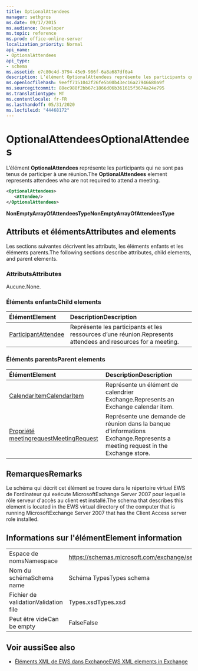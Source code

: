 ```yaml
---
title: OptionalAttendees
manager: sethgros
ms.date: 09/17/2015
ms.audience: Developer
ms.topic: reference
ms.prod: office-online-server
localization_priority: Normal
api_name:
- OptionalAttendees
api_type:
- schema
ms.assetid: e7c80c4d-3794-45e9-986f-6a8a687df0a4
description: L’élément OptionalAttendees représente les participants qui ne sont pas tenus de participer à une réunion.
ms.openlocfilehash: 9eeff7151042f26fe5b00b43ec16a27946680a9f
ms.sourcegitcommit: 88ec988f2bb67c1866d06b361615f3674a24e795
ms.translationtype: MT
ms.contentlocale: fr-FR
ms.lasthandoff: 05/31/2020
ms.locfileid: "44468172"
---
```

# <a name="optionalattendees"></a><span data-ttu-id="603e3-103">OptionalAttendees</span><span class="sxs-lookup"><span data-stu-id="603e3-103">OptionalAttendees</span></span>

<span data-ttu-id="603e3-104">L’élément **OptionalAttendees** représente les participants qui ne sont pas tenus de participer à une réunion.</span><span class="sxs-lookup"><span data-stu-id="603e3-104">The **OptionalAttendees** element represents attendees who are not required to attend a meeting.</span></span> 
  
```xml
<OptionalAttendees>
   <Attendee/>
</OptionalAttendees>
```

 <span data-ttu-id="603e3-105">**NonEmptyArrayOfAttendeesType**</span><span class="sxs-lookup"><span data-stu-id="603e3-105">**NonEmptyArrayOfAttendeesType**</span></span>
## <a name="attributes-and-elements"></a><span data-ttu-id="603e3-106">Attributs et éléments</span><span class="sxs-lookup"><span data-stu-id="603e3-106">Attributes and elements</span></span>

<span data-ttu-id="603e3-107">Les sections suivantes décrivent les attributs, les éléments enfants et les éléments parents.</span><span class="sxs-lookup"><span data-stu-id="603e3-107">The following sections describe attributes, child elements, and parent elements.</span></span>
  
### <a name="attributes"></a><span data-ttu-id="603e3-108">Attributs</span><span class="sxs-lookup"><span data-stu-id="603e3-108">Attributes</span></span>

<span data-ttu-id="603e3-109">Aucune.</span><span class="sxs-lookup"><span data-stu-id="603e3-109">None.</span></span>
  
### <a name="child-elements"></a><span data-ttu-id="603e3-110">Éléments enfants</span><span class="sxs-lookup"><span data-stu-id="603e3-110">Child elements</span></span>

|<span data-ttu-id="603e3-111">**Élément**</span><span class="sxs-lookup"><span data-stu-id="603e3-111">**Element**</span></span>|<span data-ttu-id="603e3-112">**Description**</span><span class="sxs-lookup"><span data-stu-id="603e3-112">**Description**</span></span>|
|:-----|:-----|
|[<span data-ttu-id="603e3-113">Participant</span><span class="sxs-lookup"><span data-stu-id="603e3-113">Attendee</span></span>](attendee.md) <br/> |<span data-ttu-id="603e3-114">Représente les participants et les ressources d’une réunion.</span><span class="sxs-lookup"><span data-stu-id="603e3-114">Represents attendees and resources for a meeting.</span></span>  <br/> |
   
### <a name="parent-elements"></a><span data-ttu-id="603e3-115">Éléments parents</span><span class="sxs-lookup"><span data-stu-id="603e3-115">Parent elements</span></span>

|<span data-ttu-id="603e3-116">**Élément**</span><span class="sxs-lookup"><span data-stu-id="603e3-116">**Element**</span></span>|<span data-ttu-id="603e3-117">**Description**</span><span class="sxs-lookup"><span data-stu-id="603e3-117">**Description**</span></span>|
|:-----|:-----|
|[<span data-ttu-id="603e3-118">CalendarItem</span><span class="sxs-lookup"><span data-stu-id="603e3-118">CalendarItem</span></span>](calendaritem.md) <br/> |<span data-ttu-id="603e3-119">Représente un élément de calendrier Exchange.</span><span class="sxs-lookup"><span data-stu-id="603e3-119">Represents an Exchange calendar item.</span></span>  <br/> |
|[<span data-ttu-id="603e3-120">Propriété meetingrequest</span><span class="sxs-lookup"><span data-stu-id="603e3-120">MeetingRequest</span></span>](meetingrequest.md) <br/> |<span data-ttu-id="603e3-121">Représente une demande de réunion dans la banque d'informations Exchange.</span><span class="sxs-lookup"><span data-stu-id="603e3-121">Represents a meeting request in the Exchange store.</span></span>  <br/> |
   
## <a name="remarks"></a><span data-ttu-id="603e3-122">Remarques</span><span class="sxs-lookup"><span data-stu-id="603e3-122">Remarks</span></span>

<span data-ttu-id="603e3-123">Le schéma qui décrit cet élément se trouve dans le répertoire virtuel EWS de l'ordinateur qui exécute MicrosoftExchange Server 2007 pour lequel le rôle serveur d'accès au client est installé.</span><span class="sxs-lookup"><span data-stu-id="603e3-123">The schema that describes this element is located in the EWS virtual directory of the computer that is running MicrosoftExchange Server 2007 that has the Client Access server role installed.</span></span>
  
## <a name="element-information"></a><span data-ttu-id="603e3-124">Informations sur l'élément</span><span class="sxs-lookup"><span data-stu-id="603e3-124">Element information</span></span>

|||
|:-----|:-----|
|<span data-ttu-id="603e3-125">Espace de noms</span><span class="sxs-lookup"><span data-stu-id="603e3-125">Namespace</span></span>  <br/> |https://schemas.microsoft.com/exchange/services/2006/types  <br/> |
|<span data-ttu-id="603e3-126">Nom du schéma</span><span class="sxs-lookup"><span data-stu-id="603e3-126">Schema name</span></span>  <br/> |<span data-ttu-id="603e3-127">Schéma Types</span><span class="sxs-lookup"><span data-stu-id="603e3-127">Types schema</span></span>  <br/> |
|<span data-ttu-id="603e3-128">Fichier de validation</span><span class="sxs-lookup"><span data-stu-id="603e3-128">Validation file</span></span>  <br/> |<span data-ttu-id="603e3-129">Types.xsd</span><span class="sxs-lookup"><span data-stu-id="603e3-129">Types.xsd</span></span>  <br/> |
|<span data-ttu-id="603e3-130">Peut être vide</span><span class="sxs-lookup"><span data-stu-id="603e3-130">Can be empty</span></span>  <br/> |<span data-ttu-id="603e3-131">False</span><span class="sxs-lookup"><span data-stu-id="603e3-131">False</span></span>  <br/> |
   
## <a name="see-also"></a><span data-ttu-id="603e3-132">Voir aussi</span><span class="sxs-lookup"><span data-stu-id="603e3-132">See also</span></span>



- [<span data-ttu-id="603e3-133">Éléments XML de EWS dans Exchange</span><span class="sxs-lookup"><span data-stu-id="603e3-133">EWS XML elements in Exchange</span></span>](ews-xml-elements-in-exchange.md)


